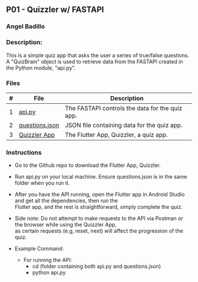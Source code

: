 ## P01 - Quizzler w/ FASTAPI
### Angel Badillo
### Description:

This is a simple quiz app that asks the user a series of true/false questions.
A "QuizBrain" object is used to retrieve data from the FASTAPI created in the Python module, "api.py".


### Files

|   #   | File                            | Description              |
| :---: | ------------------------------- | ------------------------ |
|   1   | [api.py](api.py)                | The FASTAPI controls the data for the quiz app.|
|   2   | [questions.json](questions.json) | JSON file containing data for the quiz app.     |
|   3   | [Quizzler App](https://github.com/It-Is-Legend27/P01_Quizzler)  | The Flutter App, Quizzler, a quiz app. |


### Instructions

- Go to the Github repo to download the Flutter App, Quizzler.
- Run api.py on your local machine. Ensure questions.json is
in the same folder when you run it. 
- After you have the API running, open the Flutter app in Android Studio and get all the dependencies, then run the <br>
Flutter app, and the rest is straightforward, simply complete the quiz.
- Side note: Do not attempt to make requests to the API via Postman or the browser while using the Quizzler App, <br>
as certain requests (e.g, reset, next) will affect the progression of the quiz.

- Example Command:
  - For running the API:
      - cd (folder containing both api.py and questions.json)
      - python api.py
